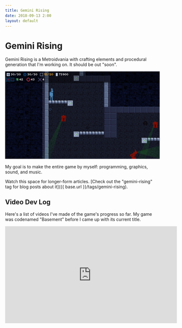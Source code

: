```yaml
---
title: Gemini Rising
date: 2018-09-13 2:00
layout: default
---
```


# Gemini Rising

Gemini Rising is a Metroidvania with crafting elements and procedural generation that I'm working on. It should be out "soon".

![Neato screenshot of game](/assets/gr/screenshot-2018-09-12.png "Screenshot as of 2018-09-12")

My goal is to make the entire game by myself: programming, graphics, sound, and music.

Watch this space for longer-form articles. [Check out the "gemini-rising" tag for blog posts about it]({{ base.url }}/tags/gemini-rising).

## Video Dev Log

Here's a list of videos I've made of the game's progress so far. My game was codenamed "Basement" before I came up with its current title.

<iframe width="560" height="315" src="https://www.youtube.com/embed/videoseries?list=PLQuDSztE3xlPBszv48dtN3TFsKUP9s_mO" frameborder="0" allow="autoplay; encrypted-media" allowfullscreen></iframe>


